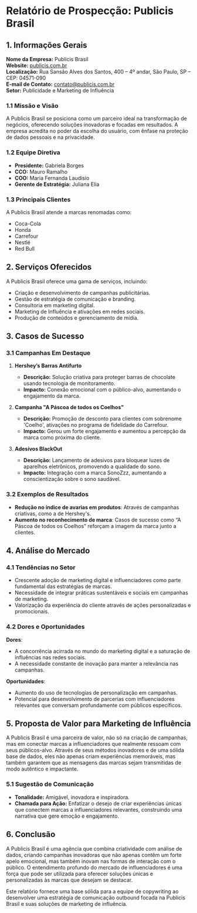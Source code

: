 # Relatório de Prospecção: Publicis Brasil

## 1. Informações Gerais

**Nome da Empresa:** Publicis Brasil  
**Website:** [publicis.com.br](http://www.publicis.com.br)  
**Localização:** Rua Sansão Alves dos Santos, 400 – 4º andar, São Paulo, SP – CEP: 04571-090   
**E-mail de Contato:** contato@publicis.com.br  
**Setor:** Publicidade e Marketing de Influência  

### 1.1 Missão e Visão
A Publicis Brasil se posiciona como um parceiro ideal na transformação de negócios, oferecendo soluções inovadoras e focadas em resultados. A empresa acredita no poder da escolha do usuário, com ênfase na proteção de dados pessoais e na privacidade.

### 1.2 Equipe Diretiva
- **Presidente:** Gabriela Borges
- **CCO:** Mauro Ramalho
- **COO:** Maria Fernanda Laudisio
- **Gerente de Estratégia:** Juliana Elia

### 1.3 Principais Clientes
A Publicis Brasil atende a marcas renomadas como:
- Coca-Cola
- Honda
- Carrefour
- Nestlé
- Red Bull

## 2. Serviços Oferecidos

A Publicis Brasil oferece uma gama de serviços, incluindo:
- Criação e desenvolvimento de campanhas publicitárias.
- Gestão de estratégia de comunicação e branding.
- Consultoria em marketing digital.
- Marketing de Influência e ativações em redes sociais.
- Produção de conteúdos e gerenciamento de mídia.

## 3. Casos de Sucesso

### 3.1 Campanhas Em Destaque  
1. **Hershey’s Barras Antifurto**
   - **Descrição:** Solução criativa para proteger barras de chocolate usando tecnologia de monitoramento.
   - **Impacto:** Conexão emocional com o público-alvo, aumentando o engajamento da marca.

2. **Campanha "A Páscoa de todos os Coelhos"**
   - **Descrição:** Promoção de desconto para clientes com sobrenome 'Coelho', ativações no programa de fidelidade do Carrefour.
   - **Impacto:** Gerou um forte engajamento e aumentou a percepção da marca como próxima do cliente.

3. **Adesivos BlackOut**
   - **Descrição:** Lançamento de adesivos para bloquear luzes de aparelhos eletrônicos, promovendo a qualidade do sono.
   - **Impacto:** Integração com a marca SonoZzz, aumentando a conscientização sobre o sono saudável.

### 3.2 Exemplos de Resultados
- **Redução no índice de avarias em produtos**: Através de campanhas criativas, como a de Hershey's.
- **Aumento no reconhecimento de marca**: Casos de sucesso como “A Páscoa de todos os Coelhos” reforçam a imagem da marca junto a clientes.

## 4. Análise do Mercado

### 4.1 Tendências no Setor
- Crescente adoção de marketing digital e influenciadores como parte fundamental das estratégias de marcas.
- Necessidade de integrar práticas sustentáveis e sociais em campanhas de marketing.
- Valorização da experiência do cliente através de ações personalizadas e promocionais.

### 4.2 Dores e Oportunidades
**Dores**:
- A concorrência acirrada no mundo do marketing digital e a saturação de influências nas redes sociais.
- A necessidade constante de inovação para manter a relevância nas campanhas.

**Oportunidades**:
- Aumento do uso de tecnologias de personalização em campanhas.
- Potencial para desenvolvimento de parcerias com influenciadores relevantes que conversam profundamente com públicos específicos.

## 5. Proposta de Valor para Marketing de Influência

A Publicis Brasil é uma parceira de valor, não só na criação de campanhas, mas em conectar marcas a influenciadores que realmente ressoam com seus públicos-alvo. Através de seus métodos inovadores e de uma sólida base de dados, eles não apenas criam experiências memoráveis, mas também garantem que as mensagens das marcas sejam transmitidas de modo autêntico e impactante.

### 5.1 Sugestão de Comunicação
- **Tonalidade:** Amigável, inovadora e inspiradora.
- **Chamada para Ação:** Enfatizar o desejo de criar experiências únicas que conectem marcas a influenciadores relevantes, construindo uma narrativa que gere emoção e engajamento.

## 6. Conclusão

A Publicis Brasil é uma agência que combina criatividade com análise de dados, criando campanhas inovadoras que não apenas contêm um forte apelo emocional, mas também inovam nas formas de interação com o público. O entendimento profundo do mercado de influenciadores é uma força que pode ser utilizada para oferecer soluções únicas e personalizadas às marcas que desejam se destacar.

Este relatório fornece uma base sólida para a equipe de copywriting ao desenvolver uma estratégia de comunicação outbound focada na Publicis Brasil e suas soluções de marketing de influência.